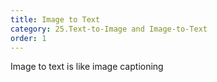 ```yaml
---
title: Image to Text
category: 25.Text-to-Image and Image-to-Text
order: 1
---
```


Image to text is like image captioning 